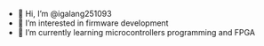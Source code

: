 - 👋 Hi, I’m @igalang251093
- 👀 I’m interested in firmware development
- 🌱 I’m currently learning microcontrollers programming and FPGA

<!---
igalang251093/igalang251093 is a ✨ special ✨ repository because its `README.md` (this file) appears on your GitHub profile.
You can click the Preview link to take a look at your changes.
--->
